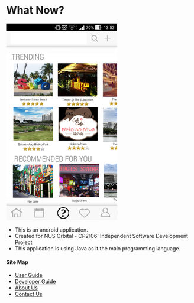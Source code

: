 # What Now?

<img src="images/homepage.jpg" width="300"><br>

* This is an android application.
* Created for NUS Orbital - CP2106: Independent Software Development Project
* This application is using Java as it the main programming language.

#### Site Map
* [User Guide](docs/UserGuide.md)
* [Developer Guide](docs/DeveloperGuide.md)
* [About Us](docs/AboutUs.md)
* [Contact Us](docs/ContactUs.md)
